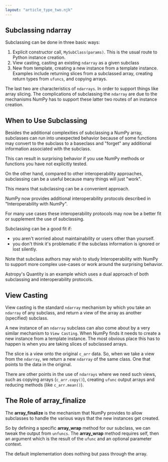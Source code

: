 ```yaml
---
layout: "article_type_two.njk"
---
```

## Subclassing ndarray

Subclassing can be done in three basic ways:

1. Explicit constructor call, `MySubClass(params)`. This is the usual route to Python instance creation.
2. View casting, casting an existing `ndarray` as a given subclass
3. New from template, creating a new instance from a template instance. Examples include returning slices from a subclassed array, creating return types from `ufuncs`, and copying arrays.

The last two are characteristics of `ndarrays`. In order to support things like array slicing. The complications of subclassing the `ndarray` are due to the mechanisms NumPy has to support these latter two routes of an instance creation.

## When to Use Subclassing

Besides the additional complexities of subclassing a NumPy array, subclasses can run into unexpected behavior because of some functions may convert to the subclass to a baseclass and "forget" any additional information associated with the subclass.

This can result in surprising behavior if you use NumPy methods or functions you have not explicitly tested. 

On the other hand, compared to other interoperability approaches, subclassing can be a useful because many things will just 
"work".

This means that subclassing can be a convenient approach. 

NumPy now provides additional interoperability protocols described in "Interoperability with NumPy".

For many use cases these interoperability protocols may now be a better fit or supplement the use of subclassing.

Subclassing can be a good fit if:

- you aren't worried about maintainability or users other than yourself.
- you don't think it's problematic if the subclass information is ignored or lost silently.

Note that subclass authors may wish to study Interoperability with NumPy to support more complex use-cases or work around the surprising behavior.

Astropy's Quantity is an example which uses a dual approach of both subclassing and interoperability protocols.

## View Casting

View casting is the standard `ndarray` mechanism by which you take an `ndarray` of any subclass, and return a view of the array as another (specified) subclass.

A new instance of an `ndarray` subclass can also come about by a very similar mechanism to `View Casting`. When NumPy finds it needs to create a new instance from a template instance. The most obvious place this has to happen is when you are taking slices of subclassed arrays.

The slice is a view onto the original `c_arr` data. So, when we take a view from the `ndarray`, we return a new `ndarray` of the same class. One that points to the data in the original.

There are other points in the use of `ndarrays` where we need such views, such as copying arrays (`c_arr.copy()`), creating `ufunc` output arrays and reducing methods (like `c_arr.mean()`).

## The Role of __array_finalize__

The __array_finalize__ is the mechanism that NumPy provides to allow subclasses to handle the various ways that the new instances get created.

So by defining a specific __array_wrap__ method for our subclass, we can tweak the output from `unfuncs`. The __array_wrap__ method requires self, then an argument which is the result of the `ufunc` and an optional parameter context.

The default implementation does nothing but pass through the array.